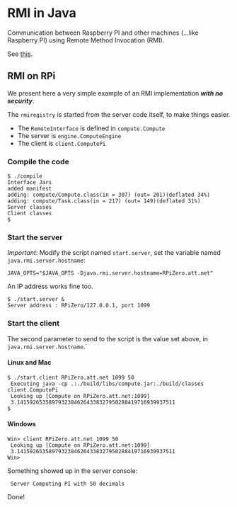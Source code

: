 # RMI in Java
Communication between Raspberry PI and other machines (...like Raspberry PI) using Remote Method Invocation (RMI).
 
See [this](https://docs.oracle.com/javase/tutorial/rmi/overview.html).

## RMI on RPi
We present here a very simple example of an RMI implementation **_with no security_**.

The `rmiregistry` is started from the server code itself, to make things easier.

- The `RemoteInterface` is defined in `compute.Compute`
- The server is `engine.ComputeEngine`
- The client is `client.ComputePi`

### Compile the code
```
$ ./compile
Interface Jars
added manifest
adding: compute/Compute.class(in = 307) (out= 201)(deflated 34%)
adding: compute/Task.class(in = 217) (out= 149)(deflated 31%)
Server classes
Client classes
$
```
 
### Start the server
_Important_: Modify the script named `start.server`, set the variable named `java.rmi.server.hostname`:
```
JAVA_OPTS="$JAVA_OPTS -Djava.rmi.server.hostname=RPiZero.att.net"
```
An IP address works fine too.

```
$ ./start.server &
Server address : RPiZero/127.0.0.1, port 1099

``` 
 
### Start the client 

The second parameter to send to the script is the value set above, in `java.rmi.server.hostname`.`
#### Linux and Mac
```
$ ./start.client RPiZero.att.net 1099 50
 Executing java -cp .:./build/libs/compute.jar:./build/classes client.ComputePi
 Looking up [Compute on RPiZero.att.net:1099]
 3.14159265358979323846264338327950288419716939937511
$
``` 

#### Windows
```
Win> client RPiZero.att.net 1099 50
 Looking up [Compute on RPiZero.att.net:1099]
 3.14159265358979323846264338327950288419716939937511
Win>
``` 

Something showed up in the server console:
```
 Server Computing PI with 50 decimals
```

Done!
